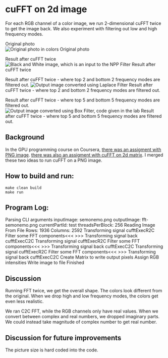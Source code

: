 # cuFFT on 2d image

For each RGB channel of a color image, we run 2-dimensional cuFFT twice to get the image back.
We also experiment with filtering out low and high frequency modes.


Original photo  
![Original photo in colors](https://github.com/semo-nemo/cuFFT-image/blob/main/semonemo.png?raw=true) 
Original photo  

Result after cuFFT twice
![Black and White image, which is an input to the NPP Filter](https://github.com/semo-nemo/cuFFT-image/blob/main/fft-semonemo-no-filter.png?raw=true) 
Result after cuFFT twice

Result after cuFFT twice - where top 2 and bottom 2 frequency modes are filtered out.
![Output image converted using Laplace Filter](https://github.com/semo-nemo/cuFFT-image/blob/main/fft-semonemo-2-2.png?raw=true) 
Result after cuFFT twice - where top 2 and bottom 2 frequency modes are filtered out.

Result after cuFFT twice - where top 5 and bottom 5 frequency modes are filtered out.
![Output image converted using Box Filter, code given in the lab](https://github.com/semo-nemo/cuFFT-image/blob/main/fft-semonemo-2-2.png?raw=true) 
Result after cuFFT twice - where top 5 and bottom 5 frequency modes are filtered out.

## Background

In the GPU programming course on Coursera, 
[there was an assigment with PNG image](https://www.coursera.org/learn/introduction-to-parallel-programming-with-cuda/home/module/2).
[there was also an assigment with cuFFT on 2d matrix](https://www.coursera.org/learn/cuda-advanced-libraries/home/module/2). 
I merged these two ideas to run cuFFT on a PNG image.

## How to build and run:
```
make clean build
make run
```

## Program Log:

Parsing CLI arguments
inputImage: semonemo.png outputImage: fft-semonemo.png currentPartId: test threadsPerBlock: 256
Reading Image From File
Rows: 1936 Columns: 2592
Transforming signal cufftExecR2C
Filter some FFT components<<< >>>
Transforming signal back cufftExecC2C
Transforming signal cufftExecR2C
Filter some FFT components<<< >>>
Transforming signal back cufftExecC2C
Transforming signal cufftExecR2C
Filter some FFT components<<< >>>
Transforming signal back cufftExecC2C
Create Matrix to write output pixels
Assign RGB intensities 
Write image to file 
Finished 

## Discussion

Running FFT twice, we get the overall shape. The colors look different from the original. When we drop high and low frequency modes, the colors get even less realistic.

We ran C2C FFT, while the RGB channels only have real values. When we convert between complex and real numbers, we dropped imaginary parts. We could instead take magnitude of complex number to get real number. 

## Discussion for future improvements

The picture size is hard coded into the code. 
